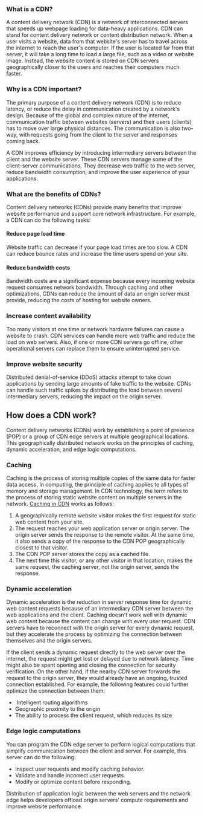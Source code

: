 ### What is a CDN?

A content delivery network (CDN) is a network of interconnected servers that speeds up webpage loading for data-heavy applications. CDN can stand for content delivery network or content distribution network. When a user visits a website, data from that website's server has to travel across the internet to reach the user's computer. If the user is located far from that server, it will take a long time to load a large file, such as a video or website image. Instead, the website content is stored on CDN servers geographically closer to the users and reaches their computers much faster.

### Why is a CDN important?

The primary purpose of a content delivery network (CDN) is to reduce latency, or reduce the delay in communication created by a network's design. Because of the global and complex nature of the internet, communication traffic between websites (servers) and their users (clients) has to move over large physical distances. The communication is also two-way, with requests going from the client to the server and responses coming back.  
  
A CDN improves efficiency by introducing intermediary servers between the client and the website server. These CDN servers manage some of the client-server communications. They decrease web traffic to the web server, reduce bandwidth consumption, and improve the user experience of your applications.

### What are the benefits of CDNs?

Content delivery networks (CDNs) provide many benefits that improve website performance and support core network infrastructure. For example, a CDN can do the following tasks:

#### Reduce page load time

Website traffic can decrease if your page load times are too slow. A CDN can reduce bounce rates and increase the time users spend on your site.

#### Reduce bandwidth costs

Bandwidth costs are a significant expense because every incoming website request consumes network bandwidth. Through caching and other optimizations, CDNs can reduce the amount of data an origin server must provide, reducing the costs of hosting for website owners.

### Increase content availability

Too many visitors at one time or network hardware failures can cause a website to crash. CDN services can handle more web traffic and reduce the load on web servers. Also, if one or more CDN servers go offline, other operational servers can replace them to ensure uninterrupted service.

### Improve website security

Distributed denial-of-service (DDoS) attacks attempt to take down applications by sending large amounts of fake traffic to the website. CDNs can handle such traffic spikes by distributing the load between several intermediary servers, reducing the impact on the origin server.

## How does a CDN work?

Content delivery networks (CDNs) work by establishing a point of presence (POP) or a group of CDN edge servers at multiple geographical locations. This geographically distributed network works on the principles of caching, dynamic acceleration, and edge logic computations.

### Caching

Caching is the process of storing multiple copies of the same data for faster data access. In computing, the principle of caching applies to all types of memory and storage management. In CDN technology, the term refers to the process of storing static website content on multiple servers in the network. [Caching in CDN](https://aws.amazon.com/caching/cdn/) works as follows:

1. A geographically remote website visitor makes the first request for static web content from your site.
2. The request reaches your web application server or origin server. The origin server sends the response to the remote visitor. At the same time, it also sends a copy of the response to the CDN POP geographically closest to that visitor.
3. The CDN POP server stores the copy as a cached file.
4. The next time this visitor, or any other visitor in that location, makes the same request, the caching server, not the origin server, sends the response. 

### Dynamic acceleration

Dynamic acceleration is the reduction in server response time for dynamic web content requests because of an intermediary CDN server between the web applications and the client. Caching doesn't work well with dynamic web content because the content can change with every user request. CDN servers have to reconnect with the origin server for every dynamic request, but they accelerate the process by optimizing the connection between themselves and the origin servers.

If the client sends a dynamic request directly to the web server over the internet, the request might get lost or delayed due to network latency. Time might also be spent opening and closing the connection for security verification. On the other hand, if the nearby CDN server forwards the request to the origin server, they would already have an ongoing, trusted connection established. For example, the following features could further optimize the connection between them:

-  Intelligent routing algorithms
- Geographic proximity to the origin
- The ability to process the client request, which reduces its size

### Edge logic computations

You can program the CDN edge server to perform logical computations that simplify communication between the client and server. For example, this server can do the following:

- Inspect user requests and modify caching behavior.
- Validate and handle incorrect user requests.
- Modify or optimize content before responding.

Distribution of application logic between the web servers and the network edge helps developers offload origin servers' compute requirements and improve website performance.